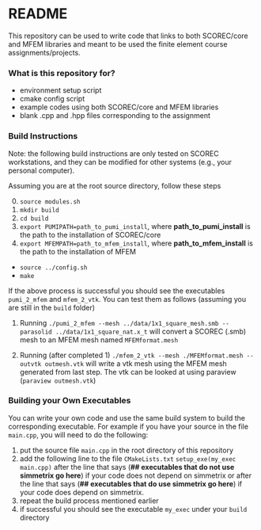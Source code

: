 # README #

This repository can be used to write code that links to both SCOREC/core and MFEM libraries and meant to be used the finite element course assignments/projects.

### What is this repository for? ###

* environment setup script
* cmake config script
* example codes using both SCOREC/core and MFEM libraries
* blank .cpp and .hpp files corresponding to the assignment

### Build Instructions ###

Note: the following build instructions are only tested on SCOREC workstations, and they can be modified for other systems (e.g., your personal computer).

Assuming you are at the root source directory, follow these steps

0. `source modules.sh`
1. `mkdir build`
2. `cd build`
3. `export PUMIPATH=path_to_pumi_install`, where __path_to_pumi_install__ is the path to the installation of SCOREC/core
3. `export MFEMPATH=path_to_mfem_install`, where __path_to_mfem_install__ is the path to the installation of MFEM
*  `source ../config.sh`
*  `make`

If the above process is successful you should see the executables `pumi_2_mfem` and `mfem_2_vtk`. You can test them as follows (assuming you are still in the `build` folder)

1. Running
`./pumi_2_mfem --mesh ../data/1x1_square_mesh.smb --parasolid ../data/1x1_square_nat.x_t`
will convert a SCOREC (.smb) mesh to an MFEM mesh named `MFEMformat.mesh`

2. Running (after completed 1)
`./mfem_2_vtk --mesh ./MFEMformat.mesh --outvtk outmesh.vtk`
will write a vtk mesh using the MFEM mesh generated from last step. The vtk can be looked at using paraview (`paraview outmesh.vtk`)

### Building your Own Executables ###

You can write your own code and use the same build system to build the corresponding executable. For example if you have your source in the file `main.cpp`, you will need to do the following:

1. put the source file `main.cpp` in the root directory of this repository
2. add the following line to the file `CMakeLists.txt`
`setup_exe(my_exec main.cpp)` after the line that says (__## executables that do not use simmetrix go here__) if your code does not depend on simmetrix or after the line that says (__## executables that do     use simmetrix go here__) if your code does depend on simmetrix.
3. repeat the build process mentioned earlier
4. if successful you should see the executable `my_exec` under your `build` directory
